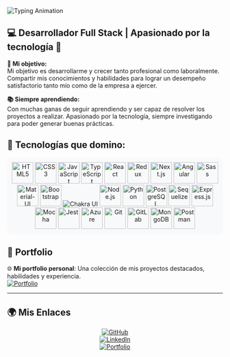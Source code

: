 
<img src="https://readme-typing-svg.herokuapp.com?font=Poppins&weight=700&size=26&duration=3000&pause=500&color=319795&center=true&vCenter=true&width=600&lines=Hola+%F0%9F%91%8B%2C+mi+nombre+es+Nahuel+Cernadas!" alt="Typing Animation"/>

## 💻 Desarrollador Full Stack | Apasionado por la tecnología 🚀

**🎯 Mi objetivo:**  
Mi objetivo es desarrollarme y crecer tanto profesional como laboralmente. Compartir mis conocimientos y habilidades para lograr un desempeño satisfactorio tanto mío como de la empresa a ejercer.

**📚 Siempre aprendiendo:**  
Con muchas ganas de seguir aprendiendo y ser capaz de resolver los proyectos a realizar. Apasionado por la tecnología, siempre investigando para poder generar buenas prácticas.


## 🚀 Tecnologías que domino:

<div align="center" style="background-color: #f8f9fa; padding: 10px; border-radius: 10px;">
  <!-- Frontend -->
  <img src="https://cdn.jsdelivr.net/gh/devicons/devicon/icons/html5/html5-original.svg" alt="HTML5" width="50" height="50"/>
  <img src="https://cdn.jsdelivr.net/gh/devicons/devicon/icons/css3/css3-original.svg" alt="CSS3" width="50" height="50"/>
  <img src="https://cdn.jsdelivr.net/gh/devicons/devicon/icons/javascript/javascript-original.svg" alt="JavaScript" width="50" height="50"/>
  <img src="https://cdn.jsdelivr.net/gh/devicons/devicon/icons/typescript/typescript-original.svg" alt="TypeScript" width="50" height="50"/>
  <img src="https://cdn.jsdelivr.net/gh/devicons/devicon/icons/react/react-original.svg" alt="React" width="50" height="50"/>
  <img src="https://cdn.jsdelivr.net/gh/devicons/devicon/icons/redux/redux-original.svg" alt="Redux" width="50" height="50"/>
  <img src="https://cdn.jsdelivr.net/gh/devicons/devicon/icons/nextjs/nextjs-original.svg" alt="Next.js" width="50" height="50"/>
  <img src="https://cdn.jsdelivr.net/gh/devicons/devicon/icons/angularjs/angularjs-original.svg" alt="Angular" width="50" height="50"/>
  <img src="https://cdn.jsdelivr.net/gh/devicons/devicon/icons/sass/sass-original.svg" alt="Sass" width="50" height="50"/>
  <img src="https://cdn.jsdelivr.net/gh/devicons/devicon/icons/materialui/materialui-original.svg" alt="Material-UI" width="50" height="50"/>
  <img src="https://cdn.jsdelivr.net/gh/devicons/devicon/icons/bootstrap/bootstrap-original.svg" alt="Bootstrap" width="50" height="50"/>
 <img src="https://img.shields.io/badge/Chakra%20UI-319795?style=for-the-badge&logo=chakraui&logoColor=white" alt="Chakra UI" />

  <!-- Backend -->
  <img src="https://cdn.jsdelivr.net/gh/devicons/devicon/icons/nodejs/nodejs-original.svg" alt="Node.js" width="50" height="50"/>
  <img src="https://cdn.jsdelivr.net/gh/devicons/devicon/icons/python/python-original.svg" alt="Python" width="50" height="50"/>
  <img src="https://cdn.jsdelivr.net/gh/devicons/devicon/icons/postgresql/postgresql-original.svg" alt="PostgreSQL" width="50" height="50"/>
  <img src="https://cdn.jsdelivr.net/gh/devicons/devicon/icons/sequelize/sequelize-original.svg" alt="Sequelize" width="50" height="50"/>
  <img src="https://cdn.jsdelivr.net/gh/devicons/devicon/icons/express/express-original.svg" alt="Express.js" width="50" height="50"/>
  <img src="https://cdn.jsdelivr.net/gh/devicons/devicon/icons/mocha/mocha-plain.svg" alt="Mocha" width="50" height="50"/>
  <img src="https://cdn.jsdelivr.net/gh/devicons/devicon/icons/jest/jest-plain.svg" alt="Jest" width="50" height="50"/>

  <!-- DevOps / Herramientas -->
  <img src="https://cdn.jsdelivr.net/gh/devicons/devicon/icons/azure/azure-original.svg" alt="Azure" width="50" height="50"/>
  <img src="https://cdn.jsdelivr.net/gh/devicons/devicon/icons/git/git-original.svg" alt="Git" width="50" height="50"/>
  <img src="https://cdn.jsdelivr.net/gh/devicons/devicon/icons/gitlab/gitlab-original.svg" alt="GitLab" width="50" height="50"/>
  <img src="https://cdn.jsdelivr.net/gh/devicons/devicon/icons/mongodb/mongodb-original.svg" alt="MongoDB" width="50" height="50"/>
  <img src="https://cdn.jsdelivr.net/gh/devicons/devicon/icons/postman/postman-original.svg" alt="Postman" width="50" height="50"/>
</div>

## 🔗 Portfolio

🌐 **Mi portfolio personal**: Una colección de mis proyectos destacados, habilidades y experiencia.  
[![Portfolio](https://img.shields.io/badge/Portfolio-319795?style=for-the-badge&logo=icloud&logoColor=white)](https://portfolio-six-black-41.vercel.app/)

---

## 🌍 Mis Enlaces

<div align="center">

[![GitHub](https://img.shields.io/badge/GitHub-181717?style=for-the-badge&logo=github&logoColor=white)](https://github.com/Nahuel-199)  
[![LinkedIn](https://img.shields.io/badge/LinkedIn-0077B5?style=for-the-badge&logo=linkedin&logoColor=white)](https://www.linkedin.com/in/nahuel-cernadas-3b111a1b7/)  
[![Portfolio](https://img.shields.io/badge/Portfolio-319795?style=for-the-badge&logo=icloud&logoColor=white)](https://portfolio-six-black-41.vercel.app/)

</div>

